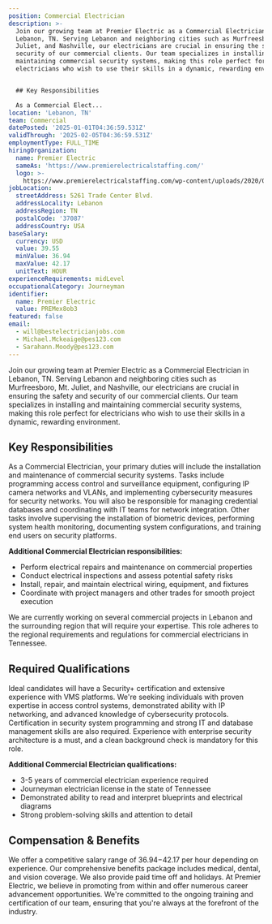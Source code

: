 ```yaml
---
position: Commercial Electrician
description: >-
  Join our growing team at Premier Electric as a Commercial Electrician in
  Lebanon, TN. Serving Lebanon and neighboring cities such as Murfreesboro, Mt.
  Juliet, and Nashville, our electricians are crucial in ensuring the safety and
  security of our commercial clients. Our team specializes in installing and
  maintaining commercial security systems, making this role perfect for
  electricians who wish to use their skills in a dynamic, rewarding environment.


  ## Key Responsibilities

  As a Commercial Elect...
location: 'Lebanon, TN'
team: Commercial
datePosted: '2025-01-01T04:36:59.531Z'
validThrough: '2025-02-05T04:36:59.531Z'
employmentType: FULL_TIME
hiringOrganization:
  name: Premier Electric
  sameAs: 'https://www.premierelectricalstaffing.com/'
  logo: >-
    https://www.premierelectricalstaffing.com/wp-content/uploads/2020/05/Premier-Electrical-Staffing-logo.png
jobLocation:
  streetAddress: 5261 Trade Center Blvd.
  addressLocality: Lebanon
  addressRegion: TN
  postalCode: '37087'
  addressCountry: USA
baseSalary:
  currency: USD
  value: 39.55
  minValue: 36.94
  maxValue: 42.17
  unitText: HOUR
experienceRequirements: midLevel
occupationalCategory: Journeyman
identifier:
  name: Premier Electric
  value: PREMex8ob3
featured: false
email:
  - will@bestelectricianjobs.com
  - Michael.Mckeaige@pes123.com
  - Sarahann.Moody@pes123.com
---
```




Join our growing team at Premier Electric as a Commercial Electrician in Lebanon, TN. Serving Lebanon and neighboring cities such as Murfreesboro, Mt. Juliet, and Nashville, our electricians are crucial in ensuring the safety and security of our commercial clients. Our team specializes in installing and maintaining commercial security systems, making this role perfect for electricians who wish to use their skills in a dynamic, rewarding environment.

## Key Responsibilities
As a Commercial Electrician, your primary duties will include the installation and maintenance of commercial security systems. Tasks include programming access control and surveillance equipment, configuring IP camera networks and VLANs, and implementing cybersecurity measures for security networks. You will also be responsible for managing credential databases and coordinating with IT teams for network integration. Other tasks involve supervising the installation of biometric devices, performing system health monitoring, documenting system configurations, and training end users on security platforms. 

**Additional Commercial Electrician responsibilities:**
- Perform electrical repairs and maintenance on commercial properties
- Conduct electrical inspections and assess potential safety risks
- Install, repair, and maintain electrical wiring, equipment, and fixtures
- Coordinate with project managers and other trades for smooth project execution

We are currently working on several commercial projects in Lebanon and the surrounding region that will require your expertise. This role adheres to the regional requirements and regulations for commercial electricians in Tennessee.

## Required Qualifications
Ideal candidates will have a Security+ certification and extensive experience with VMS platforms. We're seeking individuals with proven expertise in access control systems, demonstrated ability with IP networking, and advanced knowledge of cybersecurity protocols. Certification in security system programming and strong IT and database management skills are also required. Experience with enterprise security architecture is a must, and a clean background check is mandatory for this role.

**Additional Commercial Electrician qualifications:**
- 3-5 years of commercial electrician experience required
- Journeyman electrician license in the state of Tennessee
- Demonstrated ability to read and interpret blueprints and electrical diagrams
- Strong problem-solving skills and attention to detail 

## Compensation & Benefits
We offer a competitive salary range of $36.94-$42.17 per hour depending on experience. Our comprehensive benefits package includes medical, dental, and vision coverage. We also provide paid time off and holidays. At Premier Electric, we believe in promoting from within and offer numerous career advancement opportunities. We're committed to the ongoing training and certification of our team, ensuring that you're always at the forefront of the industry.
